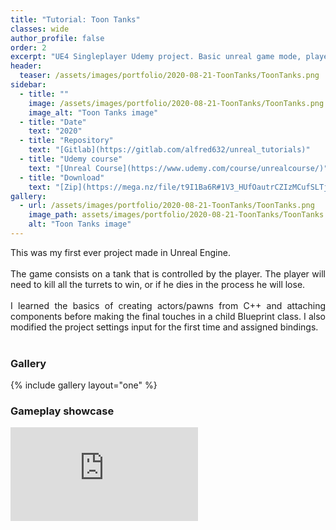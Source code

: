 ```yaml
---
title: "Tutorial: Toon Tanks"
classes: wide
author_profile: false
order: 2
excerpt: "UE4 Singleplayer Udemy project. Basic unreal game mode, player controller and pawn introduction."
header:
  teaser: /assets/images/portfolio/2020-08-21-ToonTanks/ToonTanks.png
sidebar:
  - title: ""
    image: /assets/images/portfolio/2020-08-21-ToonTanks/ToonTanks.png
    image_alt: "Toon Tanks image" 
  - title: "Date"
    text: "2020"
  - title: "Repository"
    text: "[Gitlab](https://gitlab.com/alfred632/unreal_tutorials)"
  - title: "Udemy course"
    text: "[Unreal Course](https://www.udemy.com/course/unrealcourse/)"
  - title: "Download"
    text: "[Zip](https://mega.nz/file/t9I1Ba6R#1V3_HUfOautrCZIzMCufSLTj20WRzwPZhuQzYx8ycUQ)"
gallery:
  - url: /assets/images/portfolio/2020-08-21-ToonTanks/ToonTanks.png
    image_path: assets/images/portfolio/2020-08-21-ToonTanks/ToonTanks.png
    alt: "Toon Tanks image"
---
```


<p align="justify">
This was my first ever project made in Unreal Engine.<br><br>
The game consists on a tank that is controlled by the player. The player will need to kill all the turrets to win, or if he dies in the process he will lose.<br><br>
I learned the basics of creating actors/pawns from C++ and attaching components before making the final touches in a child Blueprint class. I also modified the project settings input for the first time and assigned bindings.<br><br>
</p>

### Gallery
{% include gallery layout="one" %}

### Gameplay showcase
<div class="video-container">
  <iframe src="https://mega.nz/embed/xxZCFAbL#LDTWD3z7oT44Or2GS4bXPU6OQv5JZzVFVBqqj6NflBs" 
          frameborder="0" 
          allowfullscreen>
  </iframe>
</div>